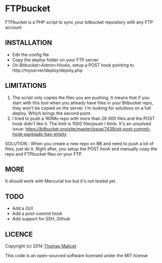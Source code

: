 FTPbucket
=========


FTPbucket is a PHP script to sync your bitbucket repository with any FTP account

INSTALLATION
------------

- Edit the config file
- Copy the deploy folder on your FTP server.
- On Bitbucket>Admin>Hooks, setup a POST hook pointing to http://myserver/deploy/deploy.php

LIMITATIONS
-----------

1. The script only copies the files you are pushing. It means that if you start with this tool when you already have files in your Bitbucket repo, they won't be copied on the server. I'm looking for solutions on a full deploy. Which brings the second point.
2. I tried to push a 160Mo repo with more than 26 000 files and the POST hook didn't like it. The limit is 1000 files/push I think. It's an unsolved issue: https://bitbucket.org/site/master/issue/7439/git-post-commit-hook-payloads-has-empty

SOLUTION : When you create a new repo on BB and need to push a lot of files, just do it. Right after, you setup the POST hook and manually copy the repo and FTPbucket files on your FTP.

MORE
----

It should work with Mercurial too but it's not tested yet.

TODO
----

- Add a GUI
- Add a post-commit hook
- Add support for SSH, Github

LICENCE
-------
Copyright (c) 2014 [Thomas Malicet](http://www.thomasmalicet.com/)

This code is an open-sourced software licensed under the MIT license